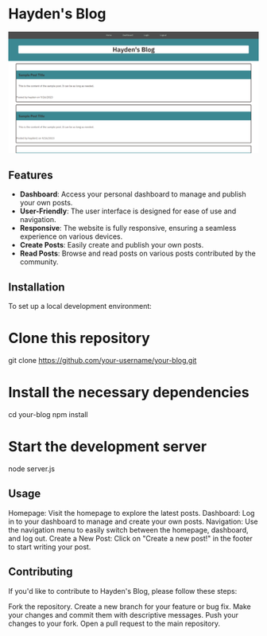 # Hayden's Blog

![Website Screenshot](./Main/assets/haydensblog.png)


## Features

- **Dashboard**: Access your personal dashboard to manage and publish your own posts.
- **User-Friendly**: The user interface is designed for ease of use and navigation.
- **Responsive**: The website is fully responsive, ensuring a seamless experience on various devices.
- **Create Posts**: Easily create and publish your own posts.
- **Read Posts**: Browse and read posts on various posts contributed by the community.

## Installation

To set up a local development environment:


# Clone this repository
git clone https://github.com/your-username/your-blog.git

# Install the necessary dependencies
cd your-blog
npm install

# Start the development server
node server.js


## Usage
Homepage: Visit the homepage to explore the latest posts.
Dashboard: Log in to your dashboard to manage and create your own posts.
Navigation: Use the navigation menu to easily switch between the homepage, dashboard, and log out.
Create a New Post: Click on "Create a new post!" in the footer to start writing your post.

## Contributing
If you'd like to contribute to Hayden's Blog, please follow these steps:

Fork the repository.
Create a new branch for your feature or bug fix.
Make your changes and commit them with descriptive messages.
Push your changes to your fork.
Open a pull request to the main repository.